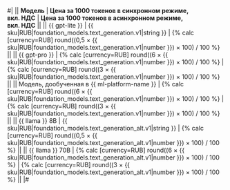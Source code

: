 #|
|| **Модель** | **Цена за 1000 токенов в синхронном режиме,</br>вкл. НДС** | **Цена за 1000 токенов в асинхронном режиме,</br>вкл. НДС** ||
|| {{ gpt-lite }} | {{ sku|RUB|foundation_models.text_generation.v1|string }} | {% calc [currency=RUB] round((0,5 × {{ sku|RUB|foundation_models.text_generation.v1|number }}) × 100) / 100 %} ||
|| {{ gpt-pro }} | {% calc [currency=RUB] round((6 × {{ sku|RUB|foundation_models.text_generation.v1|number }}) × 100) / 100 %} | {% calc [currency=RUB] round((3 × {{ sku|RUB|foundation_models.text_generation.v1|number }}) × 100) / 100 %} ||
|| Модель, дообученная в {{ ml-platform-name }} | {% calc [currency=RUB] round((6 × {{ sku|RUB|foundation_models.text_generation.v1|number }}) × 100) / 100 %} |  {% calc [currency=RUB] round((3 × {{ sku|RUB|foundation_models.text_generation.v1|number }}) × 100) / 100 %} ||
|| {{ llama }} 8B | {{ sku|RUB|foundation_models.text_generation_alt.v1|string }} | {% calc [currency=RUB] round((0,5 × {{ sku|RUB|foundation_models.text_generation_alt.v1|number }}) × 100) / 100 %} ||
|| {{ llama }} 70B | {% calc [currency=RUB] round((6 × {{ sku|RUB|foundation_models.text_generation_alt.v1|number }}) × 100) / 100 %} | {% calc [currency=RUB] round((3 × {{ sku|RUB|foundation_models.text_generation_alt.v1|number }}) × 100) / 100 %} ||
|#